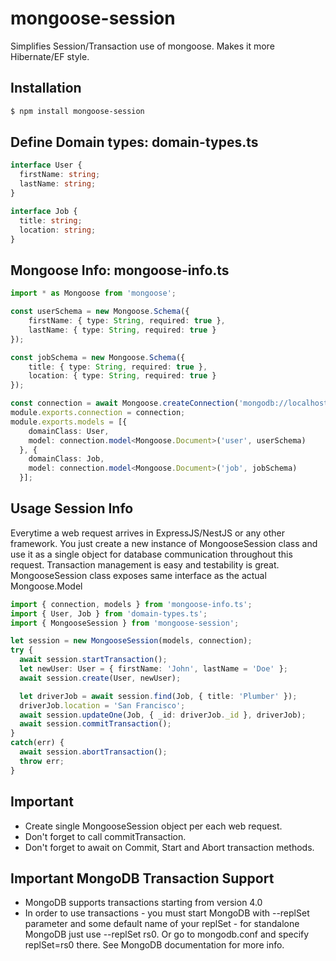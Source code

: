 # mongoose-session
Simplifies Session/Transaction use of mongoose. Makes it more Hibernate/EF style.

## Installation

```bash
$ npm install mongoose-session
```

## Define Domain types: domain-types.ts

```typescript
interface User {
  firstName: string;
  lastName: string;
}

interface Job {
  title: string;
  location: string;
}
```

## Mongoose Info: mongoose-info.ts

```typescript
import * as Mongoose from 'mongoose';

const userSchema = new Mongoose.Schema({
	firstName: { type: String, required: true },
	lastName: { type: String, required: true }
});

const jobSchema = new Mongoose.Schema({
	title: { type: String, required: true },
	location: { type: String, required: true }
});

const connection = await Mongoose.createConnection('mongodb://localhost/db', {...});
module.exports.connection = connection;
module.exports.models = [{
    domainClass: User,
    model: connection.model<Mongoose.Document>('user', userSchema)
  }, {
    domainClass: Job,
    model: connection.model<Mongoose.Document>('job', jobSchema)
  }];
```

## Usage Session Info

Everytime a web request arrives in ExpressJS/NestJS or any other framework.
You just create a new instance of MongooseSession class and use it as a single object for database communication throughout this request.
Transaction management is easy and testability is great.
MongooseSession class exposes same interface as the actual Mongoose.Model

```typescript
import { connection, models } from 'mongoose-info.ts';
import { User, Job } from 'domain-types.ts';
import { MongooseSession } from 'mongoose-session';

let session = new MongooseSession(models, connection);
try {
  await session.startTransaction();
  let newUser: User = { firstName: 'John', lastName = 'Doe' };
  await session.create(User, newUser);

  let driverJob = await session.find(Job, { title: 'Plumber' });
  driverJob.location = 'San Francisco';
  await session.updateOne(Job, { _id: driverJob._id }, driverJob);
  await session.commitTransaction();
}
catch(err) {
  await session.abortTransaction();
  throw err;
}

```

## Important
- Create single MongooseSession object per each web request.
- Don't forget to call commitTransaction.
- Don't forget to await on Commit, Start and Abort transaction methods.

## Important MongoDB Transaction Support
- MongoDB supports transactions starting from version 4.0
- In order to use transactions - you must start MongoDB with --replSet parameter and some default name of your replSet - for standalone MongoDB just use --replSet rs0. Or go to mongodb.conf and specify replSet=rs0 there. See MongoDB documentation for more info.
